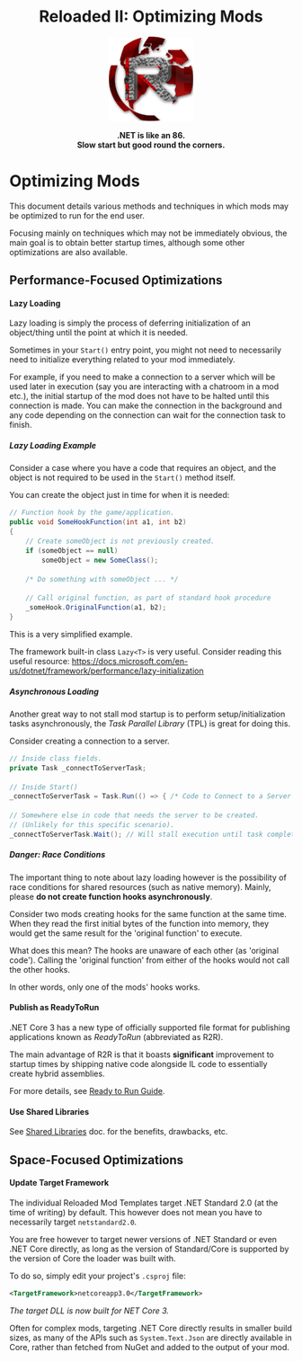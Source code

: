 <div align="center">
	<h1>Reloaded II: Optimizing Mods</h1>
	<img src="./Images/Reloaded/Reloaded Logo.png" width="150" align="center" />
	<br/> <br/>
	<strong>.NET is like an 86.<br/>Slow start but good round the corners.</strong>
</div>

# Optimizing Mods

This document details various methods and techniques in which mods may be optimized to run for the end user. 

Focusing mainly on techniques which may not be immediately obvious, the main goal is to obtain better startup times, although some other optimizations are also available.

## Performance-Focused Optimizations

#### Lazy Loading

Lazy loading is simply the process of deferring initialization of an object/thing until the point at which it is needed.

Sometimes in your `Start()` entry point, you might not need to necessarily need to initialize everything related to your mod immediately.

For example, if you need to make a connection to a server which will be used later in execution (say you are interacting with a chatroom in a mod etc.), the initial startup of the mod does not have to be halted until this connection is made. You can make the connection in the background and any code depending on the connection can wait for the connection task to finish.

##### Lazy Loading Example

Consider a case where you have a code that requires an object, and the object is not required to be used in the `Start()` method itself.

You can create the object just in time for when it is needed:

```csharp
// Function hook by the game/application.
public void SomeHookFunction(int a1, int b2) 
{
	// Create someObject is not previously created.
	if (someObject == null)
		someObject = new SomeClass();
	
	/* Do something with someObject ... */
	
	// Call original function, as part of standard hook procedure
	_someHook.OriginalFunction(a1, b2);
}
```

This is a very simplified example.

The framework built-in class `Lazy<T>` is very useful. Consider reading this useful resource: https://docs.microsoft.com/en-us/dotnet/framework/performance/lazy-initialization

##### Asynchronous Loading

Another great way to not stall mod startup is to perform setup/initialization tasks asynchronously, the *Task Parallel Library* (TPL) is great for doing this.

Consider creating a connection to a server.

```csharp
// Inside class fields.
private Task _connectToServerTask;

// Inside Start()
_connectToServerTask = Task.Run(() => { /* Code to Connect to a Server */ });

// Somewhere else in code that needs the server to be created.
// (Unlikely for this specific scenario).
_connectToServerTask.Wait(); // Will stall execution until task completes.
```

##### Danger: Race Conditions

The important thing to note about lazy loading however is the possibility of race conditions for shared resources (such as native memory). Mainly, please **do not create function hooks asynchronously**. 

Consider two mods creating hooks for the same function at the same time. When they read the first initial bytes of the function into memory, they would get the same result for the 'original function' to execute. 

What does this mean? The hooks are unaware of each other (as 'original code'). Calling the 'original function' from either of the hooks would not call the other hooks. 

In other words, only one of the mods' hooks works.

#### Publish as ReadyToRun

.NET Core 3 has a new type of officially supported file format for publishing applications known as *ReadyToRun* (abbreviated as R2R).

The main advantage of R2R is that it boasts **significant** improvement to startup times by shipping native code alongside IL code to essentially create hybrid assemblies.

For more details, see [Ready to Run Guide](./ReadyToRun.md).

#### Use Shared Libraries

See [Shared Libraries](https://github.com/Sewer56/Reloaded.SharedLib.Hooks#table-of-contents) doc. for the benefits, drawbacks, etc.

## Space-Focused Optimizations

#### Update Target Framework
The individual Reloaded Mod Templates target .NET Standard 2.0 (at the time of writing) by default. This however does not mean you have to necessarily target `netstandard2.0`.

You are free however to target newer versions of .NET Standard or even .NET Core directly, as long as the version of Standard/Core is supported by the version of Core the loader was built with.

To do so, simply edit your project's `.csproj` file:

```xml
<TargetFramework>netcoreapp3.0</TargetFramework>
```

*The target DLL is now built for NET Core 3.*

Often for complex mods, targeting .NET Core directly results in smaller build sizes, as many of the APIs such as `System.Text.Json` are directly available in Core, rather than fetched from NuGet and added to the output of your mod.

